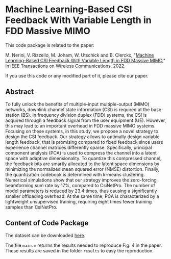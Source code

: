 # Machine Learning-Based CSI Feedback With Variable Length in FDD Massive MIMO

This code package is related to the paper:

M. Nerini, V. Rizzello, M. Joham, W. Utschick and B. Clerckx, "[Machine Learning-Based CSI Feedback With Variable Length in FDD Massive MIMO](https://ieeexplore.ieee.org/document/9928062)," in IEEE Transactions on Wireless Communications, 2022.

If you use this code or any modified part of it, please cite our paper.

## Abstract

To fully unlock the benefits of multiple-input multiple-output (MIMO) networks, downlink channel state information (CSI) is required at the base station (BS). In frequency division duplex (FDD) systems, the CSI is acquired through a feedback signal from the user equipment (UE). However, this may lead to an important overhead in FDD massive MIMO systems. Focusing on these systems, in this study, we propose a novel strategy to design the CSI feedback. Our strategy allows to optimally design variable length feedback, that is promising compared to fixed feedback since users experience channel matrices differently sparse. Specifically, principal component analysis (PCA) is used to compress the channel into a latent space with adaptive dimensionality. To quantize this compressed channel, the feedback bits are smartly allocated to the latent space dimensions by minimizing the normalized mean squared error (NMSE) distortion. Finally, the quantization codebook is determined with k-means clustering. Numerical simulations show that our strategy improves the zero-forcing beamforming sum rate by 17%, compared to CsiNetPro. The number of model parameters is reduced by 23.4 times, thus causing a significantly smaller offloading overhead. At the same time, PCA is characterized by a lightweight unsupervised training, requiring eight times fewer training samples than CsiNetPro.

## Content of Code Package

The dataset can be downloaded [here](https://www.dropbox.com/scl/fo/qrwfwygxs801qoh88miwd/h?dl=0&rlkey=xblkn11p83eu0mn2j8hcksjtp).

The file `main.m` returns the results needed to reproduce Fig. 4 in the paper.
These results are saved in the folder `results` to easy the reproduction.
